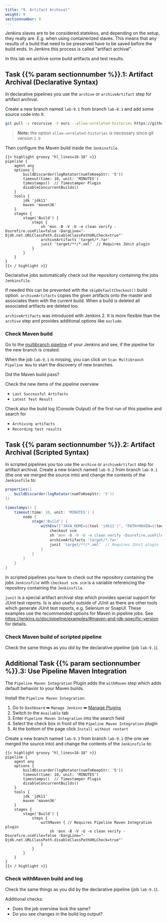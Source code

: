 ```yaml
---
title: "9. Artifact Archival"
weight: 9
sectionnumber: 9
---
```


Jenkins slaves are to be considered stateless, and depending on the setup, they really are. E.g. when using containerized slaves.
This means that any results of a build that need to be preserved have to be saved before the build ends.
In Jenkins this process is called "artifact archival".

In this lab we archive some build artifacts and test results.


## Task {{% param sectionnumber %}}.1: Artifact Archival (Declarative Syntax)

In declarative pipelines you use the ``archive`` or ``archiveArtifact`` step for artifact archival.

Create a new branch named ``lab-9.1`` from branch ``lab-8.1`` and add some source code into it:

```bash
git pull -s recursive -X ours --allow-unrelated-histories https://github.com/LableOrg/java-maven-junit-helloworld
```

> **Note:** the option ``allow-unrelated-histories`` is necessary since git version ``2.9``

Then configure the Maven build inside the ``Jenkinsfile``.

<!--
```groovy
pipeline {
    agent any // with hosted env use agent { label env.JOB_NAME.split('/')[0] }
```
-->

```
{{< highlight groovy "hl_lines=16-18" >}}
pipeline {
    agent any
    options {
        buildDiscarder(logRotator(numToKeepStr: '5'))
        timeout(time: 10, unit: 'MINUTES')
        timestamps()  // Timestamper Plugin
        disableConcurrentBuilds()
    }
    tools {
        jdk 'jdk11'
        maven 'maven36'
    }
    stages {
        stage('Build') {
            steps {
                sh 'mvn -B -V -U -e clean verify -Dsurefire.useFile=false -DargLine="-Djdk.net.URLClassPath.disableClassPathURLCheck=true"'
                archiveArtifacts 'target/*.?ar'
                junit 'target/**/*.xml'  // Requires JUnit plugin
            }
        }
    }
}
{{< / highlight >}}
```

Declarative jobs automatically check out the repository containing the jobs ``Jenkinsfile``.

If needed this can be prevented with the ``skipDefaultCheckout()`` build option. ``archiveArtifacts`` copies the given artifacts onto the master and associates them with the current build. When a build is deleted all associated artifacts are deleted too.

``archiveArtifacts`` was introduced with Jenkins 2. It is more flexible than the ``archive`` step and provides additional options like ``exclude``.  


### Check Maven build

Go to the [multibranch pipeline](http://localhost:8080/job/techlab/) of your Jenkins and see, if the pipeline for the new branch is created.

When the job `lab-9.1` is missing, you can click on `Scan Multibranch Pipeline Now` to start the discovery of new branches.

Did the Maven build pass?

Check the new items of the pipeline overview

* ``Last Successful Artifacts``
* ``Latest Test Result``

Check also the build log (Console Output) of the first run of this pipeline and search for

* ``Archiving artifacts``
* ``Recording test results``


## Task {{% param sectionnumber %}}.2: Artifact Archival (Scripted Syntax)

In scripted pipelines you too use the ``archive`` or ``archiveArtifact`` step for artifact archival.
Create a new branch named ``lab-9.2`` from branch ``lab-9.1`` (the one we merged the source into) and change the contents of the ``Jenkinsfile`` to:

<!--
```groovy
...
        node { // with hosted env use node(env.JOB_NAME.split('/')[0])
...
```
-->

```groovy
properties([
    buildDiscarder(logRotator(numToKeepStr: '5'))
])

timestamps() {
    timeout(time: 10, unit: 'MINUTES') {
        node {
            stage('Build') {
                withEnv(["JAVA_HOME=${tool 'jdk11'}", "PATH+MAVEN=${tool 'maven36'}/bin:${env.JAVA_HOME}/bin"]) {
                    checkout scm
                    sh 'mvn -B -V -U -e clean verify -Dsurefire.useFile=false -DargLine="-Djdk.net.URLClassPath.disableClassPathURLCheck=true"'
                    archiveArtifacts 'target/*.?ar'
                    junit 'target/**/*.xml'  // Requires JUnit plugin
                }
            }
        }
    }
}
```

In scripted pipelines you have to check out the repository containing the jobs ``Jenkinsfile`` with ``checkout scm``. ``scm`` is a variable referencing the repository containing the ``Jenkinsfile``.

``junit`` is a special artifact archival step which provides special support for JUnit test reports. Is is also useful outside of JUnit as there are other tools which generate JUnit test reports, e.g. Selenium or SoapUI.
These examples use the recommended options for Maven in pipeline jobs.
See <https://jenkins.io/doc/pipeline/examples/#maven-and-jdk-specific-version> for details.


### Check Maven build of scripted pipeline

Check the same things as you did by the declarative pipeline (job `lab-9.1`).


## Additional Task {{% param sectionnumber %}}.3: Use Pipeline Maven Integration

The `Pipeline Maven Integration` Plugin adds the `withMaven` step which adds default behavior to your Maven builds.

Install the `Pipeline Maven Integration`:

1. Go to `Dashboard` ➡ `Manage Jenkins` ➡ [Manage Plugins](http://localhost:8080/pluginManager/)
1. Switch to the `Available` tab
1. Enter `Pipeline Maven Integration` into the search field
1. Select the check box in front of the `Pipeline Maven Integration` plugin
1. At the bottom of the page click `Install without restart`

Create a new branch named ``lab-9.3`` from branch ``lab-9.1`` (the one we merged the source into) and change the contents of the ``Jenkinsfile`` to:


<!--
```groovy
pipeline {
    agent any // with hosted env use agent { label env.JOB_NAME.split('/')[0] }
```
-->

```
{{< highlight groovy "hl_lines=16-18" >}}
pipeline {
    agent any
    options {
        buildDiscarder(logRotator(numToKeepStr: '5'))
        timeout(time: 10, unit: 'MINUTES')
        timestamps()  // Timestamper Plugin
        disableConcurrentBuilds()
    }
    tools {
        jdk 'jdk11'
        maven 'maven36'
    }
    stages {
        stage('Build') {
            steps {
                withMaven { // Requires Pipeline Maven Integration plugin
                    sh 'mvn -B -V -U -e clean verify -Dsurefire.useFile=false -DargLine="-Djdk.net.URLClassPath.disableClassPathURLCheck=true"'
                }
            }
        }
    }
}
{{< / highlight >}}
```


### Check withMaven build and log

Check the same things as you did by the declarative pipeline (job `lab-9.1`).

Additional checks:

* Does the job overview look the same?
* Do you see changes in the build log output?
